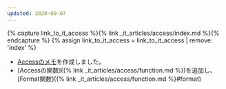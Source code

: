 ```yaml
---
updated: 2020-09-07
---
```

{% capture link_to_it_access %}{% link _it_articles/access/index.md %}{% endcapture %}
{% assign link_to_it_access = link_to_it_access | remove: 'index' %}

- [Accessのメモ]({{link_to_it_access}})を作成しました。
- [Accessの関数]({% link _it_articles/access/function.md %})を追加し、[Format関数]({% link _it_articles/access/function.md %}#format)
